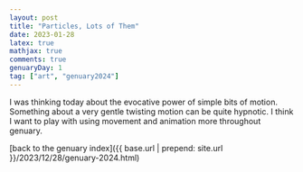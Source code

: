 ```yaml
---
layout: post
title: "Particles, Lots of Them"
date: 2023-01-28
latex: true
mathjax: true
comments: true
genuaryDay: 1
tag: ["art", "genuary2024"]
---
```


<div id="jan-1"></div>
<script src="https://cdnjs.cloudflare.com/ajax/libs/p5.js/0.6.1/p5.min.js"></script>
<script src="{{ base.url | prepend: site.url }}/assets/2023-12-28-genuary-2024/jan1.js"></script>

I was thinking today about the evocative power of simple bits of motion. Something about a very gentle twisting motion can be quite hypnotic. I think I want to play with using movement and animation more throughout genuary.

[back to the genuary index]({{ base.url | prepend: site.url }}/2023/12/28/genuary-2024.html)
